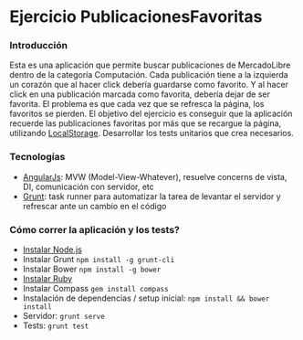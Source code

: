 Ejercicio PublicacionesFavoritas
=======

### Introducción
Esta es una aplicación que permite buscar publicaciones de MercadoLibre dentro de la categoría Computación.
Cada publicación tiene a la izquierda un corazón que al hacer click debería guardarse como favorito. Y al hacer click en una publicación marcada como favorita, debería dejar de ser favorita.
El problema es que cada vez que se refresca la página, los favoritos se pierden.
El objetivo del ejercicio es conseguir que la aplicación recuerde las publicaciones favoritas por más que se recargue la página, utilizando [LocalStorage](https://github.com/grevory/angular-local-storage).
Desarrollar los tests unitarios que crea necesarios.

### Tecnologías

- [AngularJs](https://angularjs.org/): MVW (Model-View-Whatever), resuelve concerns de vista, DI, comunicación con servidor, etc
- [Grunt](http://gruntjs.com/): task runner para automatizar la tarea de levantar el servidor y refrescar ante un cambio en el código

### Cómo correr la aplicación y los tests?

- [Instalar Node.js](https://nodejs.org/en/download/)
- Instalar Grunt `npm install -g grunt-cli`
- Instalar Bower `npm install -g bower`
- [Instalar Ruby](http://rubyinstaller.org/)
- Instalar Compass `gem install compass`
- Instalación de dependencias / setup inicial: `npm install && bower install`
- Servidor: `grunt serve`
- Tests: `grunt test`

